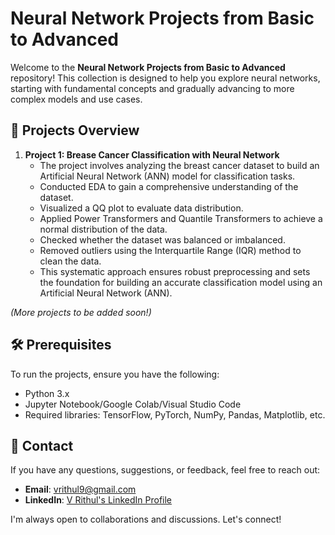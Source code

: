 # Neural Network Projects from Basic to Advanced

Welcome to the **Neural Network Projects from Basic to Advanced** repository! This collection is designed to help you explore neural networks, starting with fundamental concepts and gradually advancing to more complex models and use cases.

## 🌟 Projects Overview

1. **Project 1: Brease Cancer Classification with Neural Network**
   - The project involves analyzing the breast cancer dataset to build an Artificial Neural Network (ANN) model for classification tasks.
   - Conducted EDA to gain a comprehensive understanding of the dataset.
   - Visualized a QQ plot to evaluate data distribution.
   - Applied Power Transformers and Quantile Transformers to achieve a normal distribution of the data.
   - Checked whether the dataset was balanced or imbalanced.
   - Removed outliers using the Interquartile Range (IQR) method to clean the data.
   - This systematic approach ensures robust preprocessing and sets the foundation for building an accurate classification model using an Artificial Neural Network (ANN).


*(More projects to be added soon!)*

## 🛠️ Prerequisites

To run the projects, ensure you have the following:
- Python 3.x
- Jupyter Notebook/Google Colab/Visual Studio Code
- Required libraries: TensorFlow, PyTorch, NumPy, Pandas, Matplotlib, etc.


## 📧 Contact

If you have any questions, suggestions, or feedback, feel free to reach out:

- **Email**: [vrithul9@gmail.com](mailto:vrithul9@gmail.com)
- **LinkedIn**: [V Rithul's LinkedIn Profile]([https://www.linkedin.com/in/your-profile/](https://www.linkedin.com/in/v-rithul-06b5632b6/))

I'm always open to collaborations and discussions. Let's connect!
